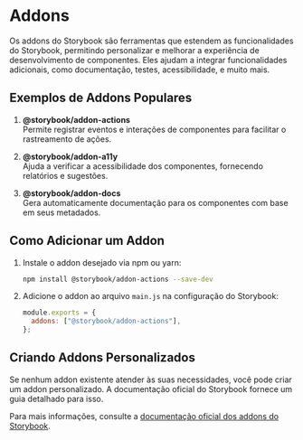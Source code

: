 # Addons

Os addons do Storybook são ferramentas que estendem as funcionalidades do Storybook, permitindo personalizar e melhorar a experiência de desenvolvimento de componentes. Eles ajudam a integrar funcionalidades adicionais, como documentação, testes, acessibilidade, e muito mais.

## Exemplos de Addons Populares

1. **@storybook/addon-actions**  
   Permite registrar eventos e interações de componentes para facilitar o rastreamento de ações.

2. **@storybook/addon-a11y**  
   Ajuda a verificar a acessibilidade dos componentes, fornecendo relatórios e sugestões.

3. **@storybook/addon-docs**  
   Gera automaticamente documentação para os componentes com base em seus metadados.

## Como Adicionar um Addon

1. Instale o addon desejado via npm ou yarn:
   ```bash
   npm install @storybook/addon-actions --save-dev
   ```
2. Adicione o addon ao arquivo `main.js` na configuração do Storybook:
   ```javascript
   module.exports = {
     addons: ["@storybook/addon-actions"],
   };
   ```

## Criando Addons Personalizados

Se nenhum addon existente atender às suas necessidades, você pode criar um addon personalizado. A documentação oficial do Storybook fornece um guia detalhado para isso.

Para mais informações, consulte a [documentação oficial dos addons do Storybook](https://storybook.js.org/docs/react/addons/introduction).
